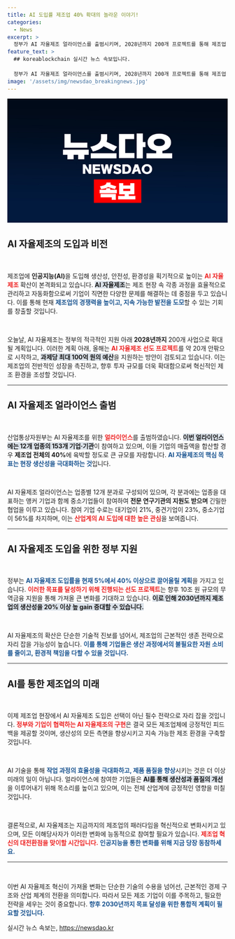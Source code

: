 ```yaml
---
title: AI 도입률 제조업 40% 확대의 놀라운 이야기!
categories:
  - News
excerpt: >
  정부가 AI 자율제조 얼라이언스를 출범시키며, 2028년까지 200개 프로젝트를 통해 제조업 혁신의 대전환을 선언! 지원 규모는 10조 원에 달하며, AI 도입률을 5%에서 40%로 대폭 상승시킬 계획이다. 제조업의 미래를 확인해보세요!
feature_text: >
  ## koreablockchain 실시간 뉴스 속보입니다.

  정부가 AI 자율제조 얼라이언스를 출범시키며, 2028년까지 200개 프로젝트를 통해 제조업 혁신의 대전환을 선언! 지원 규모는 10조 원에 달하며, AI 도입률을 5%에서 40%로 대폭 상승시킬 계획이다. 제조업의 미래를 확인해보세요!
image: '/assets/img/newsdao_breakingnews.jpg'
---
```


<p><img src="/assets/img/newsdao_breakingnews.jpg" alt="koreablockchain 속보" /></p>

<h2 data-ke-size="size26">AI 자율제조의 도입과 비전</h2>

<p data-ke-size="size16">&nbsp;</p>

<p>제조업에 <b>인공지능(AI)</b>을 도입해 생산성, 안전성, 환경성을 획기적으로 높이는 <b><span style="color: #ee2323;">AI 자율제조</span></b> 확산이 본격화되고 있습니다. <b><span style="background-color: #21538527;">AI 자율제조</span></b>는 제조 현장 속 각종 과정을 효율적으로 관리하고 자동화함으로써 기업이 직면한 다양한 문제를 해결하는 데 중점을 두고 있습니다. 이를 통해 현재 <b><span style="color: #1a5490;">제조업의 경쟁력을 높이고, 지속 가능한 발전을 도모</span></b>할 수 있는 기회를 창출할 것입니다.</p>

<p data-ke-size="size16">&nbsp;</p>

<p>오늘날, AI 자율제조는 정부의 적극적인 지원 아래 <b>2028년까지</b> 200개 사업으로 확대될 계획입니다. 이러한 계획 아래, 올해는 <b><span style="color: #ee2323;">AI 자율제조 선도 프로젝트</span></b>를 약 20개 안팎으로 시작하고, <b><span style="background-color: #21538527;">과제당 최대 100억 원의 예산</span></b>을 지원하는 방안이 검토되고 있습니다. 이는 제조업의 전반적인 성장을 촉진하고, 향후 투자 규모를 더욱 확대함으로써 혁신적인 제조 환경을 조성할 것입니다.</p>

<hr style="height:1px;border:none;color:#333;background-color:#333;" />

<h2 data-ke-size="size26">AI 자율제조 얼라이언스 출범</h2>

<p data-ke-size="size16">&nbsp;</p>

<p>산업통상자원부는 AI 자율제조를 위한 <b><span style="color: #ee2323;">얼라이언스</span></b>를 출범하였습니다. <b><span style="background-color: #21538527;">이번 얼라이언스에는 12개 업종의 153개 기업·기관</span></b>이 참여하고 있으며, 이들 기업의 매출액을 합산할 경우 <b>제조업 전체의 40%</b>에 육박할 정도로 큰 규모를 자랑합니다. <b><span style="color: #1a5490;">AI 자율제조의 핵심 목표는 현장 생산성을 극대화하는 것</span></b>입니다.</p>

<p data-ke-size="size16">&nbsp;</p>

<p>AI 자율제조 얼라이언스는 업종별 12개 분과로 구성되어 있으며, 각 분과에는 업종을 대표하는 앵커 기업과 함께 중소기업들이 참여하여 <b>전문 연구기관의 지원도 받으며</b> 긴밀한 협업을 이루고 있습니다. 참여 기업 수로는 대기업이 21%, 중견기업이 23%, 중소기업이 56%를 차지하며, 이는 <b><span style="color: #ee2323;">산업계의 AI 도입에 대한 높은 관심</span></b>을 보여줍니다.</p>

<hr style="height:1px;border:none;color:#333;background-color:#333;" />

<h2 data-ke-size="size26">AI 자율제조 도입을 위한 정부 지원</h2>

<p data-ke-size="size16">&nbsp;</p>

<p>정부는 <b><span style="color: #1a5490;">AI 자율제조 도입률을 현재 5%에서 40% 이상으로 끌어올릴 계획</span></b>을 가지고 있습니다. <b><span style="color: #ee2323;">이러한 목표를 달성하기 위해 진행되는 선도 프로젝트</span></b>는 향후 10조 원 규모의 무역금융 지원을 통해 가져올 큰 변화를 기대하고 있습니다. <b><span style="background-color: #21538527;">이로 인해 2030년까지 제조업의 생산성을 20% 이상 높 gain 증대할 수 있습니다.</span></b></p>

<p data-ke-size="size16">&nbsp;</p>

<p>AI 자율제조의 확산은 단순한 기술적 진보를 넘어서, 제조업의 근본적인 생존 전략으로 자리 잡을 가능성이 높습니다. <b><span style="color: #1a5490;">이를 통해 기업들은 생산 과정에서의 불필요한 자원 소비를 줄이고, 환경적 책임을 다할 수 있을 것입니다.</span></b></p>

<hr style="height:1px;border:none;color:#333;background-color:#333;" />

<h2 data-ke-size="size26">AI를 통한 제조업의 미래</h2>

<p data-ke-size="size16">&nbsp;</p>

<p>이제 제조업 현장에서 AI 자율제조 도입은 선택이 아닌 필수 전략으로 자리 잡을 것입니다. <b><span style="color: #ee2323;">정부와 기업이 협력하는 AI 자율제조의 구현</span></b>은 결국 모든 제조업체에 긍정적인 피드백을 제공할 것이며, 생산성의 모든 측면을 향상시키고 지속 가능한 제조 환경을 구축할 것입니다.</p>

<p data-ke-size="size16">&nbsp;</p>

<p>AI 기술을 통해 <b><span style="color: #1a5490;">작업 과정의 효율성을 극대화하고, 제품 품질을 향상</span></b>시키는 것은 더 이상 미래의 일이 아닙니다. 얼라이언스에 참여한 기업들은 <b><span style="background-color: #21538527;">AI를 통해 생산성과 품질의 개선</span></b>을 이루어내기 위해 목소리를 높이고 있으며, 이는 전체 산업계에 긍정적인 영향을 미칠 것입니다.</p>

<p data-ke-size="size16">&nbsp;</p>

<p>결론적으로, AI 자율제조는 지금까지의 제조업의 패러다임을 혁신적으로 변화시키고 있으며, 모든 이해당사자가 이러한 변화에 능동적으로 참여할 필요가 있습니다. <b><span style="color: #ee2323;">제조업 혁신의 대전환점을 맞이할 시간입니다.</span></b> <b><span style="color: #1a5490;">인공지능을 통한 변화를 위해 지금 당장 동참하세요.</span></b></p>

<hr style="height:1px;border:none;color:#333;background-color:#333;" />

<p data-ke-size="size16">&nbsp;</p>

<p>이번 AI 자율제조 혁신이 가져올 변화는 단순한 기술의 수용을 넘어선, 근본적인 경제 구조와 산업 체계의 전환을 의미합니다. 따라서 모든 제조 기업이 이를 주목하고, 필요한 전략을 세우는 것이 중요합니다. <b><span style="color: #1a5490;">향후 2030년까지 목표 달성을 위한 통합적 계획이 필요할 것입니다.</span></b></p>
실시간 뉴스 속보는, <a href="https://newsdao.kr" rel="dofollow">https://newsdao.kr</a>


